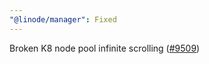 ```yaml
---
"@linode/manager": Fixed
---
```


Broken K8 node pool infinite scrolling ([#9509](https://github.com/linode/manager/pull/9509))
